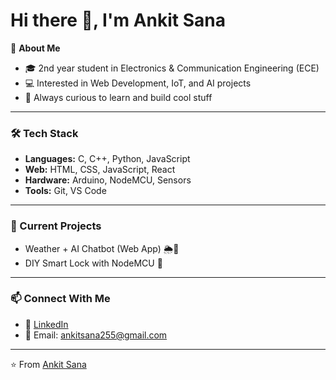 # Hi there 👋, I'm Ankit Sana  

🌱 **About Me**  
- 🎓 2nd year student in Electronics & Communication Engineering (ECE)  
- 💻 Interested in Web Development, IoT, and AI projects  
- 🚀 Always curious to learn and build cool stuff  

---

### 🛠️ Tech Stack  
- **Languages:** C, C++, Python, JavaScript  
- **Web:** HTML, CSS, JavaScript, React  
- **Hardware:** Arduino, NodeMCU, Sensors  
- **Tools:** Git, VS Code  

---

### 📌 Current Projects  
- Weather + AI Chatbot (Web App) 🌦️🤖  
- DIY Smart Lock with NodeMCU 🔐  

---

### 📫 Connect With Me  
- 💼 [LinkedIn](www.linkedin.com/in/ankit-sana-aa4264351)  
- 📧 Email: ankitsana255@gmail.com

---

⭐️ From [Ankit Sana](https://github.com/ankitsana025)  
